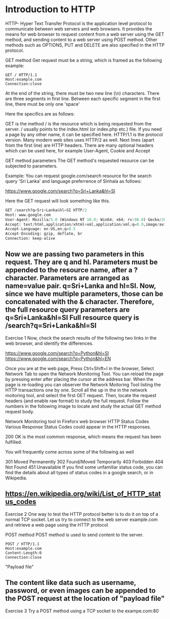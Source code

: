 # Introduction to HTTP
HTTP- Hyper Text Transfer Protocol is the application level protocol to communicate between web servers and web browsers. It provides the means for web browser to request content from a web server using the GET method, and sending content to a web server using POST method. Other methods such as OPTIONS, PUT and DELETE are also specified in the HTTP protocol.
 

GET method
Get request must be a string, which is framed as the following example:
```
GET / HTTP/1.1
Host:example.com
Connection:close
```
At the end of the string, there must be two new line (\n) characters. There are three segments in first line. Between each specific segment in the first line, there must be only one 'space'

Here the specifics are as follows:

GET is the method
/ is the resource which is being requested from the server. / usually points to the index.html (or index.php etc.) file. If you need a page by any other name, it can be specified here.
HTTP/1.1 is the protocol version. Many modern web sites uses HTTP/2 as well.
Next lines (apart from the first line) are HTTP headers. There are many optional headers which can be used here, for example User-Agent, Cookie and Accept
 
GET method parameters
The GET method's requested resource can be subjected to parameters.

Example: You can request google.com/search resource for the search query 'Sri Lanka' and language preferrence of Sinhala as follows:

https://www.google.com/search?q=Sri+Lanka&hl=SI

Here the GET request will look something like this.
```python
GET /search?q=Sri+Lanka&hl=SI HTTP/2
Host: www.google.com
User-Agent: Mozilla/5.0 (Windows NT 10.0; Win64; x64; rv:98.0) Gecko/20100101 Firefox/98.0
Accept: text/html,application/xhtml+xml,application/xml;q=0.9,image/avif,image/webp,*/*;q=0.8
Accept-Language: en-US,en;q=0.5
Accept-Encoding: gzip, deflate, br
Connection: keep-alive
```
Now we are passing two parameters in this request. They are q and hl. Parameters must be appended to the resource name, after a ? character. Parameters are arranged as name=value pair. q=Sri+Lanka and hl=SI. Now, since we have multiple parameters, those can be concatenated with the & character. Therefore, the full resource query parameters are q=Sri+Lanka&hl=SI
Full resource query is /search?q=Sri+Lanka&hl=SI
---
Exercise 1
Now, check the search results of the following two links in the web browser, and identify the differences.

https://www.google.com/search?q=Python&hl=SI
https://www.google.com/search?q=Python&hl=EN

Once you are at the web page, Press Ctrl+Shift+I in the browser, Select Network Tab to open the Network Monitoring Tool. You can reload the page by pressing enter after placing the cursor at the address bar. When the page is re-loading you can observer the Network Moitoring Tool listing the HTTP transactions one by one.
Scroll all the up in the in the network moitoring tool, and select the first GET request. Then, locate the request headers (and enable raw format) to study the full request.
Follow the numbers in the following image to locate and study the actual GET method request body.

Network Monitoring tool in Fireforx web browser
HTTP Status Codes
Various Response Status Codes could appear in the HTTP responses.

200 OK is the most common response, which means the request has been fulfilled.

You will frequently come across some of the following as well

301 Moved Permanently
302 Found/Moved Temporarily
403 Forbidden
404 Not Found
451 Unavailable
If you find some unfamiliar status code, you can find the details about all types of status codes in a google search, or in Wikipedia.

https://en.wikipedia.org/wiki/List_of_HTTP_status_codes
---
Exercise 2
One way to test the HTTP protocol better is to do it on top of a normal TCP socket. Let us try to connect to the web server example.com and retrieve a web page using the HTTP protocol


POST method
POST method is used to send content to the server.
```
POST / HTTP/1.1
Host:example.com
Content-Length:0
Connection:close
```
"Payload file"

The content like data such as username, password, or even images can be appended to the POST request at the location of "payload file"
---
Exercise 3
Try a POST method using a TCP socket to the exampe.com:80
